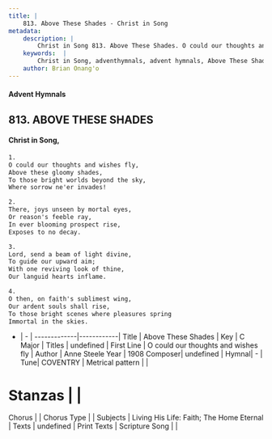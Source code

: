 ```yaml
---
title: |
    813. Above These Shades - Christ in Song
metadata:
    description: |
        Christ in Song 813. Above These Shades. O could our thoughts and wishes fly, Above these gloomy shades, To those bright worlds beyond the sky, Where sorrow ne'er invades!
    keywords:  |
        Christ in Song, adventhymnals, advent hymnals, Above These Shades, O could our thoughts and wishes fly. 
    author: Brian Onang'o
---
```


#### Advent Hymnals
## 813. ABOVE THESE SHADES
####  Christ in Song,

```txt
1.
O could our thoughts and wishes fly,
Above these gloomy shades,
To those bright worlds beyond the sky,
Where sorrow ne'er invades!

2.
There, joys unseen by mortal eyes,
Or reason's feeble ray,
In ever blooming prospect rise,
Exposes to no decay.

3.
Lord, send a beam of light divine,
To guide our upward aim;
With one reviving look of thine,
Our languid hearts inflame.

4.
O then, on faith's sublimest wing,
Our ardent souls shall rise,
To those bright scenes where pleasures spring
Immortal in the skies.

```

- |   -  |
-------------|------------|
Title | Above These Shades |
Key | C Major |
Titles | undefined |
First Line | O could our thoughts and wishes fly |
Author | Anne Steele
Year | 1908
Composer| undefined |
Hymnal|  - |
Tune| COVENTRY |
Metrical pattern | |
# Stanzas |  |
Chorus |  |
Chorus Type |  |
Subjects | Living His Life: Faith; The Home Eternal |
Texts | undefined |
Print Texts | 
Scripture Song |  |
    
